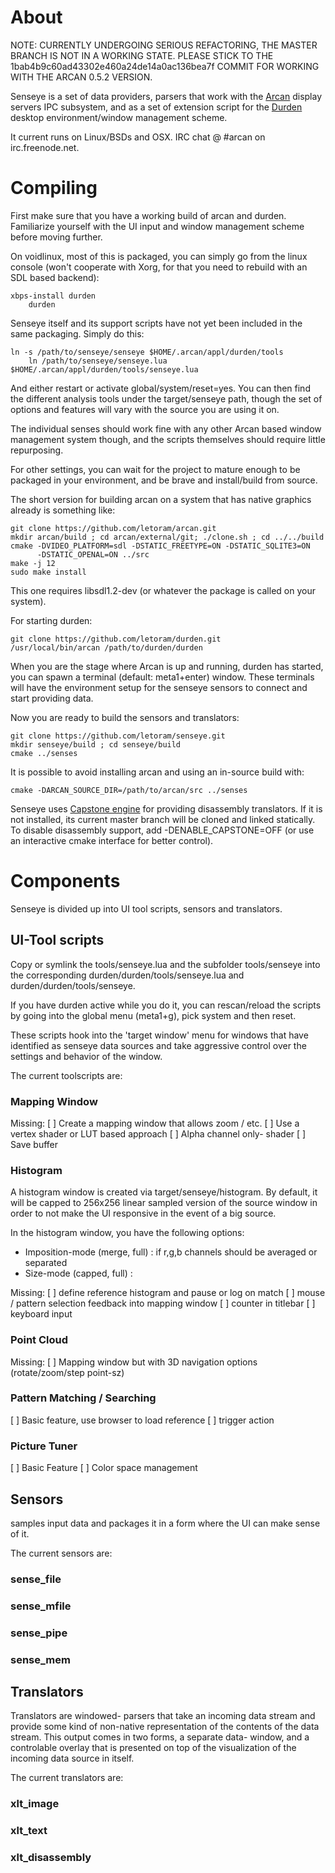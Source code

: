 About
=====
NOTE: CURRENTLY UNDERGOING SERIOUS REFACTORING, THE MASTER BRANCH IS NOT IN
A WORKING STATE. PLEASE STICK TO THE 1bab4b9c60ad43302e460a24de14a0ac136bea7f
COMMIT FOR WORKING WITH THE ARCAN 0.5.2 VERSION.

Senseye is a set of data providers, parsers that work with the
[Arcan](https://arcan-fe.com) display servers IPC subsystem, and as a set of
extension script for the [Durden](http://durden.arcan-fe.com) desktop
environment/window management scheme.

It current runs on Linux/BSDs and OSX. IRC chat @ #arcan on irc.freenode.net.

Compiling
======

First make sure that you have a working build of arcan and durden. Familiarize
yourself with the UI input and window management scheme before moving further.

On voidlinux, most of this is packaged, you can simply go from the linux
console (won't cooperate with Xorg, for that you need to rebuild with an SDL
based backend):

    xbps-install durden
		durden

Senseye itself and its support scripts have not yet been included in the same
packaging. Simply do this:

    ln -s /path/to/senseye/senseye $HOME/.arcan/appl/durden/tools
		ln /path/to/senseye/senseye.lua $HOME/.arcan/appl/durden/tools/senseye.lua

And either restart or activate global/system/reset=yes. You can then find the
different analysis tools under the target/senseye path, though the set of
options and features will vary with the source you are using it on.

The individual senses should work fine with any other Arcan based window
management system though, and the scripts themselves should require little
repurposing.

For other settings, you can wait for the project to mature enough to be packaged
in your environment, and be brave and install/build from source.

The short version for building arcan on a system that has native graphics
already is something like:

    git clone https://github.com/letoram/arcan.git
    mkdir arcan/build ; cd arcan/external/git; ./clone.sh ; cd ../../build
    cmake -DVIDEO_PLATFORM=sdl -DSTATIC_FREETYPE=ON -DSTATIC_SQLITE3=ON
          -DSTATIC_OPENAL=ON ../src
    make -j 12
    sudo make install

This one requires libsdl1.2-dev (or whatever the package is called on your
system).

For starting durden:

    git clone https://github.com/letoram/durden.git
    /usr/local/bin/arcan /path/to/durden/durden

When you are the stage where Arcan is up and running, durden has started,
you can spawn a terminal (default: meta1+enter) window. These terminals
will have the environment setup for the senseye sensors to connect and
start providing data.

Now you are ready to build the sensors and translators:

    git clone https://github.com/letoram/senseye.git
    mkdir senseye/build ; cd senseye/build
    cmake ../senses

It is possible to avoid installing arcan and using an in-source build with:

    cmake -DARCAN_SOURCE_DIR=/path/to/arcan/src ../senses

Senseye uses [Capstone engine](http://www.capstone-engine.org) for providing
disassembly translators. If it is not installed, its current master branch will
be cloned and linked statically. To disable disassembly support, add
-DENABLE\_CAPSTONE=OFF (or use an interactive cmake interface for better
control).

Components
=====

Senseye is divided up into UI tool scripts, sensors and translators.

## UI-Tool scripts

Copy or symlink the tools/senseye.lua and the subfolder tools/senseye into the
corresponding durden/durden/tools/senseye.lua and durden/durden/tools/senseye.

If you have durden active while you do it, you can rescan/reload the scripts
by going into the global menu (meta1+g), pick system and then reset.

These scripts hook into the 'target window' menu for windows that have
identified as senseye data sources and take aggressive control over the
settings and behavior of the window.

The current toolscripts are:

### Mapping Window

Missing:
 [ ] Create a mapping window that allows zoom / etc.
 [ ] Use a vertex shader or LUT based approach
 [ ] Alpha channel only- shader
 [ ] Save buffer

### Histogram

A histogram window is created via target/senseye/histogram. By default, it will
be capped to 256x256 linear sampled version of the source window in order to not
make the UI responsive in the event of a big source.

In the histogram window, you have the following options:

- Imposition-mode (merge, full) : if r,g,b channels should be averaged or separated
- Size-mode (capped, full) :

Missing:
 [ ] define reference histogram and pause or log on match
 [ ] mouse / pattern selection feedback into mapping window
 [ ] counter in titlebar
 [ ] keyboard input

### Point Cloud

Missing:
 [ ] Mapping window but with 3D navigation options (rotate/zoom/step point-sz)

### Pattern Matching / Searching
 [ ] Basic feature, use browser to load reference
 [ ] trigger action

### Picture Tuner
 [ ] Basic Feature
 [ ] Color space management

## Sensors
samples input data and packages it in a form where the UI can make sense of it.

The current sensors are:

### sense_file
### sense_mfile
### sense_pipe
### sense_mem

## Translators

Translators are windowed- parsers that take an incoming data stream and provide
some kind of non-native representation of the contents of the data stream. This
output comes in two forms, a separate data- window, and a controlable overlay
that is presented on top of the visualization of the incoming data source in
itself.

The current translators are:

### xlt_image

### xlt_text

### xlt_disassembly

